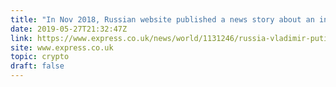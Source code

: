 ```yaml
---
title: "In Nov 2018, Russian website published a news story about an incident with Ukraine. 40 minutes later the article was replaced with a Russian propaganda piece. Stealth editing of articles is frequent, PermaWeb solves this problem. 'It is the Library of Alexandria, rebuilt for the modern age.”"
date: 2019-05-27T21:32:47Z
link: https://www.express.co.uk/news/world/1131246/russia-vladimir-putin-henchmen-kerch-incident-ukraine-internet-permaweb?utm_medium=RSS&utm_source=hune
site: www.express.co.uk
topic: crypto
draft: false
---
```

